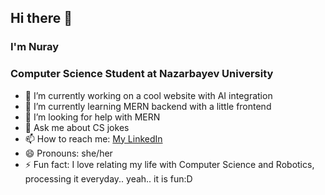 ## Hi there 👋

### I'm Nuray
### Computer Science Student at Nazarbayev University
- 🔭 I’m currently working on a cool website with AI integration 
- 🌱 I’m currently learning MERN backend with a little frontend
- 🤔 I’m looking for help with MERN 
- 💬 Ask me about CS jokes
- 📫 How to reach me: [My LinkedIn](https://www.linkedin.com/in/nuriririri/)
- 😄 Pronouns: she/her
- ⚡ Fun fact: I love relating my life with Computer Science and Robotics, processing it everyday.. yeah.. it is fun:D

<!--
**nuri-ririri/nuri-ririri** is a ✨ _special_ ✨ repository because its `README.md` (this file) appears on your GitHub profile.

Here are some ideas to get you started:

- 🔭 I’m currently working on ...
- 🌱 I’m currently learning ...
- 👯 I’m looking to collaborate on ...
- 🤔 I’m looking for help with ...
- 💬 Ask me about ...
- 📫 How to reach me: ...
- 😄 Pronouns: ...
- ⚡ Fun fact: ...
-->
